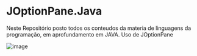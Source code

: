 # JOptionPane.Java
Neste Repositório posto todos os conteudos da materia de linguagens da programação, em aprofundamento em JAVA.
Uso de JOptionPane

![image](https://user-images.githubusercontent.com/99374140/221727926-1d6a466a-0cb7-4865-be0a-06600e2e65af.png)
